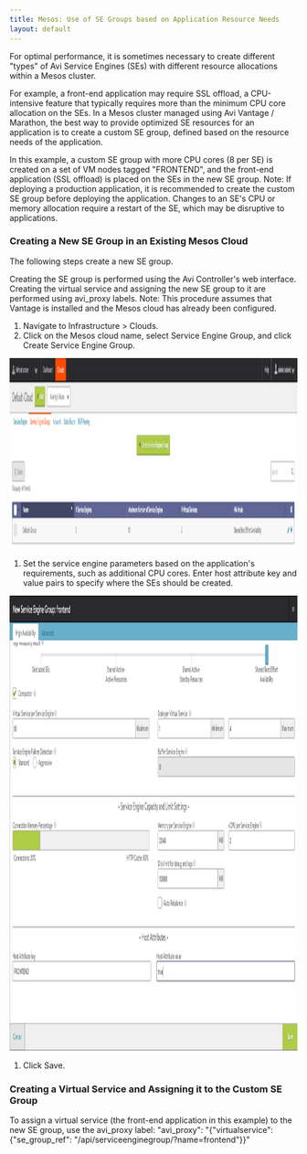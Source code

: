 ```yaml
---
title: Mesos: Use of SE Groups based on Application Resource Needs
layout: default
---
```

For optimal performance, it is sometimes necessary to create different "types" of Avi Service Engines (SEs) with different resource allocations within a Mesos cluster.

For example, a front-end application may require SSL offload, a CPU-intensive feature that typically requires more than the minimum CPU core allocation on the SEs. In a Mesos cluster managed using Avi Vantage / Marathon, the best way to provide optimized SE resources for an application is to create a custom SE group, defined based on the resource needs of the application.

In this example, a custom SE group with more CPU cores (8 per SE) is created on a set of VM nodes tagged "FRONTEND", and the front-end application (SSL offload) is placed on the SEs in the new SE group.
Note: If deploying a production application, it is recommended to create the custom SE group before deploying the application. Changes to an SE's CPU or memory allocation require a restart of the SE, which may be disruptive to applications.

### Creating a New SE Group in an Existing Mesos Cloud

The following steps create a new SE group.

Creating the SE group is performed using the Avi Controller's web interface. Creating the virtual service and assigning the new SE group to it are performed using avi_proxy labels.
Note: This procedure assumes that Vantage is installed and the Mesos cloud has already been configured.

1. Navigate to Infrastructure > Clouds.
1. Click on the Mesos cloud name, select Service Engine Group, and click Create Service Engine Group.

<a href="img/segroup2-2.png"><img src="img/segroup2-2.png" alt="segroup2" width="1918" height="334"></a>
1. Set the service engine parameters based on the application's requirements, such as additional CPU cores. Enter host attribute key and value pairs to specify where the SEs should be created.

<a href="img/segroup3.png"><img src="img/segroup3.png" alt="segroup3" width="1440" height="797"></a>
1. Click Save.

### Creating a Virtual Service and Assigning it to the Custom SE Group

To assign a virtual service (the front-end application in this example) to the new SE group, use the avi_proxy label:
"avi_proxy": "{\"virtualservice\": {\"se_group_ref\": \"/api/serviceenginegroup/?name=frontend\"}}"